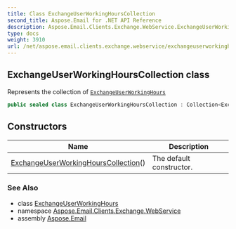 ```yaml
---
title: Class ExchangeUserWorkingHoursCollection
second_title: Aspose.Email for .NET API Reference
description: Aspose.Email.Clients.Exchange.WebService.ExchangeUserWorkingHoursCollection class. Represents the collection of ExchangeUserWorkingHours
type: docs
weight: 3910
url: /net/aspose.email.clients.exchange.webservice/exchangeuserworkinghourscollection/
---
```

## ExchangeUserWorkingHoursCollection class

Represents the collection of [`ExchangeUserWorkingHours`](../exchangeuserworkinghours/)

```csharp
public sealed class ExchangeUserWorkingHoursCollection : Collection<ExchangeUserWorkingHours>
```

## Constructors

| Name | Description |
| --- | --- |
| [ExchangeUserWorkingHoursCollection](exchangeuserworkinghourscollection/)() | The default constructor. |

### See Also

* class [ExchangeUserWorkingHours](../exchangeuserworkinghours/)
* namespace [Aspose.Email.Clients.Exchange.WebService](../../aspose.email.clients.exchange.webservice/)
* assembly [Aspose.Email](../../)


